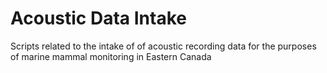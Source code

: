 # Acoustic Data Intake

Scripts related to the intake of of acoustic recording data for the purposes of marine mammal monitoring in Eastern Canada  


